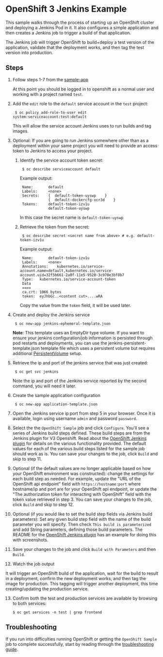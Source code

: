 OpenShift 3 Jenkins Example
=========================
This sample walks through the process of starting up an OpenShift cluster and deploying a Jenkins Pod in it.
It also configures a simple application and then creates a Jenkins job to trigger a build of that application.

The Jenkins job will trigger OpenShift to build+deploy a test version of the application, validate that
the deployment works, and then tag the test version into production.

Steps
-----

1. Follow steps 1-7 from the [sample-app](https://github.com/openshift/origin/blob/master/examples/sample-app/README.md)

    At this point you should be logged in to openshift as a normal user and working with a project named `test`.

2. Add the `edit` role to the `default` service account in the `test` project:

        $ oc policy add-role-to-user edit system:serviceaccount:test:default

    This will allow the service account Jenkins uses to run builds and tag images.

3. Optional:  If you are going to run Jenkins somewhere other than as a deployment within your same project you will need to provide an access token to Jenkins to access your project.

    1. Identify the service account token secret:

            $ oc describe serviceaccount default

        Example output:

            Name:       default
            Labels:     <none>
            Secrets:    {  default-token-uyswp    }
                        {  default-dockercfg-xcr3d    }
            Tokens:     default-token-izv1u
                        default-token-uyswp

        In this case the secret name is `default-token-uyswp`

    2. Retrieve the token from the secret:

            $ oc describe secret <secret name from above> # e.g. default-token-izv1u

        Example output:

            Name:       default-token-izv1u
            Labels:     <none>
            Annotations:    kubernetes.io/service-account.name=default,kubernetes.io/service-account.uid=32f5b661-2a8f-11e5-9528-3c970e3bf0b7
            Type:   kubernetes.io/service-account-token
            Data
            ====
            ca.crt: 1066 bytes
            token:  eyJhbGc..<content cut>....wRA

        Copy the value from the `token` field, it will be used later.

4. Create and deploy the Jenkins service

        $ oc new-app jenkins-ephemeral-template.json

    **Note**: This template uses an EmptyDir type volume.  If you want to ensure your jenkins configuration/job information is persisted through pod restarts and deployments, you can use the jenkins-persistent-template.json template file which uses a persistent volume but requires additional [PersistentVolume](https://docs.openshift.com/enterprise/latest/admin_guide/persistent_storage_nfs.html) setup.  
    
5. Retrieve the ip and port of the jenkins service that was just created:
   
        $ oc get svc jenkins

    Note the ip and port of the Jenkins service reported by the second command, you will need it later.

6. Create the sample application configuration

        $ oc new-app application-template.json
 
7. Open the Jenkins service ip:port from step 5 in your browser.  Once it is available, login using username `admin` and password `password`.
   
8. Select the the `OpenShift Sample` job and click `Configure`.  You'll see a series of Jenkins build steps defined.  These build steps are from the Jenkins plugin for V3 Openshift.  Read about the [OpenShift Jenkins plugin](https://github.com/openshift/jenkins-plugin) for details on the various functionality provided.  The default values for each of the various build steps listed for the sample job should work as is.  You can save your changes to the job, click `Build` and skip to step 11.

9. Optional (if the default values are no longer applicable based on how your OpenShift environment was constructed): change the settings for each build step as needed.  For example, update the "URL of the OpenShift api endpoint" field with `https://hostname:port` where hostname/ip and port are for your OpenShift api endpoint, or update the "The authorization token for interacting with OpenShift" field with the token value retrieved in step 3.  You can save your changes to the job, click `Build` and skip to step 12.

10. Optional (if you would like to set the build step fields via Jenkins build parameters): Set any given build step field with the name of the build parameter you will specify.  Then check `This build is parameterized` and add  String parameters, defining those build parameters.  The README for the [OpenShift Jenkins plugin](https://github.com/openshift/jenkins-plugin) has an example for doing this with screenshots.

11. Save your changes to the job and click `Build with Parameters` and then `Build`.

12. Watch the job output

   It will trigger an OpenShift build of the application, wait for the build to result in a deployment,
   confirm the new deployment works, and then tag the image for production.  This tagging will trigger
   another deployment, this time creating/updating the production service.

13. Confirm both the test and production services are available by browsing to both services:

        $ oc get services -n test | grep frontend

Troubleshooting
-----

If you run into difficulties running OpenShift or getting the `OpenShift Sample` job to complete successfully, start by reading through the [troubleshooting guide](https://github.com/openshift/origin/blob/master/docs/debugging-openshift.md).

